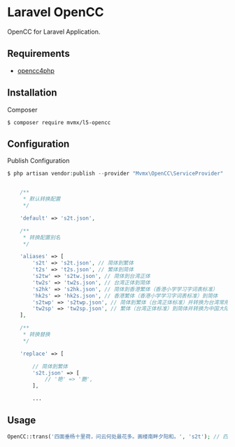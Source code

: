 # Laravel OpenCC

OpenCC for Laravel Application.

## Requirements

- [opencc4php](https://github.com/NauxLiu/opencc4php)

## Installation

Composer

```shell
$ composer require mvmx/l5-opencc
```

## Configuration

Publish Configuration

```php
$ php artisan vendor:publish --provider "Mvmx\OpenCC\ServiceProvider"
```

```php

    /**
     * 默认转换配置
     */

    'default' => 's2t.json',

    /**
     * 转换配置别名
     */

    'aliases' => [
        's2t' => 's2t.json', // 简体到繁体
        't2s' => 't2s.json', // 繁体到简体
        's2tw' => 's2tw.json', // 简体到台湾正体
        'tw2s' => 'tw2s.json', // 台湾正体到简体
        's2hk' => 's2hk.json', // 简体到香港繁体（香港小学学习字词表标准）
        'hk2s' => 'hk2s.json', // 香港繁体（香港小学学习字词表标准）到简体
        's2twp' => 's2twp.json', // 简体到繁体（台湾正体标准）并转换为台湾常用词汇
        'tw2sp' => 'tw2sp.json', // 繁体（台湾正体标准）到简体并转换为中国大陆常用词汇
    ],

    /**
     * 转换替换
     */

    'replace' => [

        // 简体到繁体
        's2t.json' => [
            // '艳' => '艷',
        ],

        ...

```


## Usage

```php
OpenCC::trans('四面垂杨十里荷，问云何处最花多。画楼南畔夕阳和。', 's2t'); // 四面垂楊十里荷，問云何處最花多。畫樓南畔夕陽和。
```
